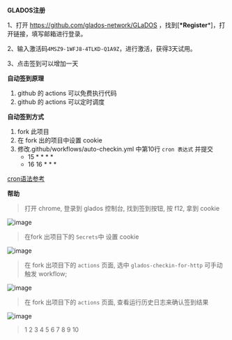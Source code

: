 **GLADOS注册**

1、打开 <https://github.com/glados-network/GLaDOS> ，找到[**\*Register***]，打开链接，填写邮箱进行登录。

2、输入激活码`4MSZ9-1WFJ8-4TLKD-Q1A9Z`，进行激活，获得3天试用。

3、点击签到可以增加一天

**自动签到原理**

1. github 的 actions 可以免费执行代码
2. github 的 actions 可以定时调度

**自动签到方式**

1. fork 此项目
2. 在 fork 出的项目中设置 cookie
3. 修改.github/workflows/auto-checkin.yml 中第10行 `cron 表达式` 并提交
    - 15 * * * * 
    - 16 16 * * *
  
[cron语法参考](https://docs.github.com/cn/free-pro-team@latest/actions/reference/events-that-trigger-workflows#%E8%AE%A1%E5%88%92)


**帮助**
> 打开 chrome, 登录到 glados 控制台, 找到签到按钮, 按 f12, 拿到 cookie  

![image](https://user-images.githubusercontent.com/23112609/96143045-50e80b80-0f35-11eb-8b84-61bcc2f2dac4.png)

> 在fork 出项目下的 `Secrets`中 设置 cookie

![image](https://user-images.githubusercontent.com/23112609/96195429-536f5300-0f7f-11eb-9c97-bf35bfcfdca0.png)

> 在 fork 出项目下的 `actions` 页面, 选中 `glados-checkin-for-http` 可手动触发 workflow;

![image](https://user-images.githubusercontent.com/23112609/96712912-6ac09d00-13d2-11eb-8f06-db18e5249a8e.png)

> 在 fork 出项目下的 `actions` 页面, 查看运行历史日志来确认签到结果

![image](https://user-images.githubusercontent.com/23112609/96226413-29408400-0fc5-11eb-9ef2-044aac8642e1.png)


> 1 2 3 4 5 6 7 8 9 10
